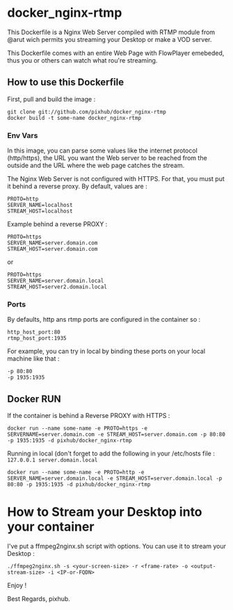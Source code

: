 # docker_nginx-rtmp

This Dockerfile is a Nginx Web Server compiled with RTMP module from @arut wich permits you streaming your Desktop
or make a VOD server.

This Dockerfile comes with an entire Web Page with FlowPlayer emebeded, thus you or others can watch what rou're streaming.

## How to use this Dockerfile

First, pull and build the image :
```
git clone git://github.com/pixhub/docker_nginx-rtmp
docker build -t some-name docker_nginx-rtmp
```

### Env Vars

In this image, you can parse some values like the internet protocol (http/https), the URL you want the Web server to be
reached from the outside and the URL where the web page catches the stream.

The Nginx Web Server is not configured with HTTPS. For that, you must put it behind a reverse proxy.
By default, values are :
```
PROTO=http
SERVER_NAME=localhost
STREAM_HOST=localhost
```

Example behind a reverse PROXY :
```
PROTO=https
SERVER_NAME=server.domain.com
STREAM_HOST=server.domain.com
```
or
```
PROTO=https
SERVER_NAME=server.domain.local
STREAM_HOST=server2.domain.local
```
### Ports

By defaults, http ans rtmp ports are configured in the container so :
```
http_host_port:80
rtmp_host_port:1935
```
For example, you can try in local by binding these ports on your local machine like that :
```
-p 80:80
-p 1935:1935
```

## Docker RUN

If the container is behind a Reverse PROXY with HTTPS :
```
docker run --name some-name -e PROTO=https -e SERVERNAME=server.domain.com -e STREAM_HOST=server.domain.com -p 80:80 -p 1935:1935 -d pixhub/docker_nginx-rtmp
```
Running in local (don't forget to add the following in your /etc/hosts file : `127.0.0.1 server.domain.local`
```
docker run --name some-name -e PROTO=http -e SERVER_NAME=server.domain.local -e STREAM_HOST=server.domain.local -p 80:80 -p 1935:1935 -d pixhub/docker_nginx-rtmp
```
# How to Stream your Desktop into your container

I've put a ffmpeg2nginx.sh script with options. You can use it to stream your Desktop :
```
./ffmpeg2nginx.sh -s <your-screen-size> -r <frame-rate> -o <output-stream-size> -i <IP-or-FQDN>
```

Enjoy !


Best Regards,
pixhub.
